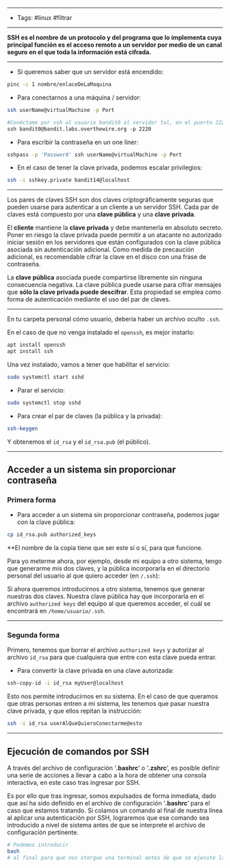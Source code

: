 -------
- Tags: #linux #filtrar
------

**SSH es el nombre de un protocolo y del programa que lo implementa cuya principal función es el acceso remoto a un servidor por medio de un canal seguro en el que toda la información está cifrada.**

---

- Si queremos saber que un servidor está encendido:

```BASH
pinc -c 1 nombre/enlaceDeLaMaquina
```

- Para conectarnos a una máquina / servidor:

```BASH
ssh userName@virtualMachine -p Port

#Conéctame por ssh al usuario bandit0 al servidor tal, en el puerto 2220.
ssh bandit0@bandit.labs.overthewire.org -p 2220
```

- Para escribir la contraseña en un one liner:

```BASH
sshpass -p 'Password' ssh userName@virtualMachine -p Port
```

- En el caso de tener la clave privada, podemos escalar privilegios:

```BASH
ssh -i sshkey.private bandit14@localhost
```

---

Los pares de claves SSH son dos claves criptográficamente seguras que pueden usarse para autenticar a un cliente a un servidor SSH. Cada par de claves está compuesto por una **clave pública** y una **clave privada**. 

El **cliente** mantiene la **clave privada** y debe mantenerla en absoluto secreto. Poner en riesgo la clave privada puede permitir a un atacante no autorizado iniciar sesión en los servidores que están configurados con la clave pública asociada sin autenticación adicional. Como medida de precaución adicional, es recomendable cifrar la clave en el disco con una frase de contraseña.

La **clave pública** asociada puede compartirse libremente sin ninguna consecuencia negativa. La clave pública puede usarse para cifrar mensajes que **sólo la clave privada puede descifrar**. Esta propiedad se emplea como forma de autenticación mediante el uso del par de claves.

---

En tu carpeta personal cómo usuario, debería haber un archivo oculto `.ssh`.

En el caso de que no venga instalado el `openssh`, es mejor instarlo:

```BASH
apt install openssh
apt install ssh
```

Una vez instalado, vamos a tener que habilitar el servicio:

```BASH
sudo systemctl start sshd
```

- Parar el servicio: 

```BASH
sudo systemctl stop sshd
```

- Para crear el par de claves (la pública y la privada):

```BASH
ssh-keygen
```

Y obtenemos el `id_rsa` y el `id_rsa.pub` (el público).

---
## Acceder a un sistema sin proporcionar contraseña

### Primera forma

- Para acceder a un sistema sin proporcionar contraseña, podemos jugar con la clave pública:

```BASH
cp id_rsa.pub authorized_keys
```

**El nombre de la copia tiene que ser este sí o sí, para que funcione.

Para yo meterme ahora, por ejemplo, desde mi equipo a otro sistema, tengo que generarme mis dos claves, y la pública incorporarla en el directorio personal del usuario al que quiero acceder (en `/.ssh`):

Si ahora queremos introducirnos a otro sistema, tenemos que generar nuestras dos claves. Nuestra clave pública hay que incorporarla en el archivo `authorized keys` del equipo al que queremos acceder, el cuál se encontrará en `/home/usuario/.ssh`.

---
### Segunda forma

Primero, tenemos que borrar el archivo `authorized keys` y autorizar al archivo `id_rsa` para que cualquiera que entre con esta clave pueda entrar.

- Para convertir la clave privada en una clave autorizada:

```BASH
ssh-copy-id -i id_rsa myUser@localhost
```

Esto nos permite introducirnos en su sistema. En el caso de que queramos que otras personas entren a mi sistema, les tenemos que pasar nuestra clave privada, y que ellos repitan la instrucción:

```BASH
ssh -i id_rsa userAlQueQuieroConectarme@esto
```

---
## Ejecución de comandos por SSH

A través del archivo de configuración ‘**.bashrc**‘ o ‘**.zshrc**‘, es posible definir una serie de acciones a llevar a cabo a la hora de obtener una consola interactiva, en este caso tras ingresar por SSH.

Es por ello que tras ingresar, somos expulsados de forma inmediata, dado que así ha sido definido en el archivo de configuración ‘**.bashrc**‘ para el caso que estamos tratando. Si colamos un comando al final de nuestra línea al aplicar una autenticación por SSH, lograremos que ese comando sea introducido a nivel de sistema antes de que se interprete el archivo de configuración pertinente.

```BASH
# Podemos introducir 
bash
# al final para que nos otorgue una terminal antes de que se ejecute la acción de expulsarnos.
```